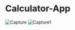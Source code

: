 # Calculator-App
![Capture](https://user-images.githubusercontent.com/69361856/175539022-eee05d22-a0b1-4ecd-b1c6-ff3095537550.JPG)
![Capture1](https://user-images.githubusercontent.com/69361856/175539066-fc6efb8d-ab93-47dd-b55b-71f28f7a4729.JPG)
